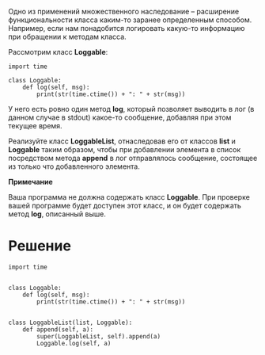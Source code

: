 Одно из применений множественного наследование – расширение функциональности класса каким-то заранее определенным способом. Например, если нам понадобится логировать какую-то информацию при обращении к методам класса.

Рассмотрим класс **Loggable**:

```
import time

class Loggable:
    def log(self, msg):
        print(str(time.ctime()) + ": " + str(msg))
```

У него есть ровно один метод **log**, который позволяет выводить в лог (в данном случае в stdout) какое-то сообщение, добавляя при этом текущее время.

Реализуйте класс **LoggableList**, отнаследовав его от классов **list** и **Loggable** таким образом, чтобы при добавлении элемента в список посредством метода **append** в лог отправлялось сообщение, состоящее из только что добавленного элемента.

**Примечание**

Ваша программа не должна содержать класс **Loggable**. При проверке вашей программе будет доступен этот класс, и он будет содержать метод **log﻿**, описанный выше.

# Решение

```
import time


class Loggable:
    def log(self, msg):
        print(str(time.ctime()) + ": " + str(msg))


class LoggableList(list, Loggable):
    def append(self, a):
        super(LoggableList, self).append(a)
        Loggable.log(self, a)

```